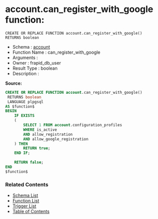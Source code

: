 # account.can_register_with_google function:

```plpgsql
CREATE OR REPLACE FUNCTION account.can_register_with_google()
RETURNS boolean
```
* Schema : [account](../../schemas/account.md)
* Function Name : can_register_with_google
* Arguments : 
* Owner : frapid_db_user
* Result Type : boolean
* Description : 


**Source:**
```sql
CREATE OR REPLACE FUNCTION account.can_register_with_google()
 RETURNS boolean
 LANGUAGE plpgsql
AS $function$
BEGIN
    IF EXISTS
    (
        SELECT 1 FROM account.configuration_profiles
        WHERE is_active
        AND allow_registration
        AND allow_google_registration
    ) THEN
        RETURN true;
    END IF;
    
    RETURN false;
END
$function$

```

### Related Contents
* [Schema List](../../schemas.md)
* [Function List](../../functions.md)
* [Trigger List](../../triggers.md)
* [Table of Contents](../../README.md)


